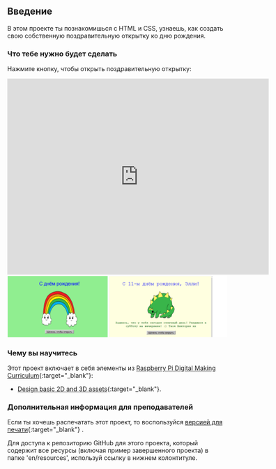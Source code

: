 ## Введение

В этом проекте ты познакомишься с HTML и CSS, узнаешь, как создать свою собственную поздравительную открытку ко дню рождения.

### Что тебе нужно будет сделать

Нажмите кнопку, чтобы открыть поздравительную открытку:

<div class="trinket">
  <iframe src="https://trinket.io/embed/html/e996dc0380?outputOnly=true&start=result" width="600" height="450" frameborder="0" marginwidth="0" marginheight="0" allowfullscreen>
  </iframe>
  <img src="images/birthday-final.png">
</div>

### Чему вы научитесь

Этот проект включает в себя элементы из [Raspberry Pi Digital Making Curriculum](http://rpf.io/curriculum){:target="_blank"}:

+ [Design basic 2D and 3D assets](https://www.raspberrypi.org/curriculum/design/creator){:target="_blank"}.

### Дополнительная информация для преподавателей

Если ты хочешь распечатать этот проект, то воспользуйся [версией для печати](https://projects.raspberrypi.org/en/projects/happy-birthday/print){:target="_blank"} .

Для доступа к репозиторию GitHub для этого проекта, который содержит все ресурсы (включая пример завершенного проекта) в папке 'en/resources', используй ссылку в нижнем колонтитуле.